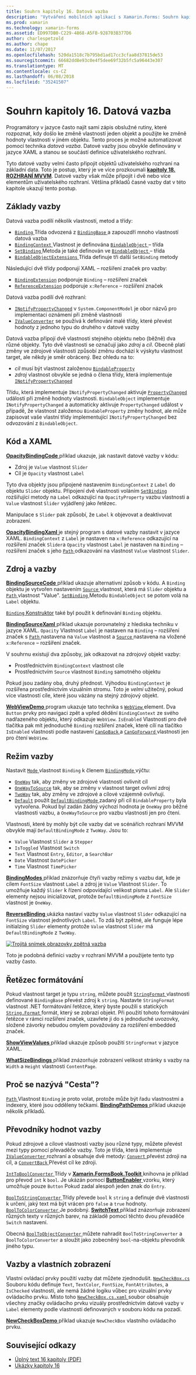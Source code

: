 ```yaml
---
title: Souhrn kapitoly 16. Datová vazba
description: 'Vytváření mobilních aplikací s Xamarin.Forms: Souhrn kapitoly 16. Datová vazba'
ms.prod: xamarin
ms.technology: xamarin-forms
ms.assetid: ED997DB0-C229-4868-A5FB-928703B377D6
author: charlespetzold
ms.author: chape
ms.date: 11/07/2017
ms.openlocfilehash: 520da1518c7b795bd1ad17cc3cfaa8d37815de53
ms.sourcegitcommit: 66682dd8e93c0e4f5dee69f32b5fc5a96443e307
ms.translationtype: MT
ms.contentlocale: cs-CZ
ms.lasthandoff: 06/08/2018
ms.locfileid: "35241507"
---
```

# <a name="summary-of-chapter-16-data-binding"></a>Souhrn kapitoly 16. Datová vazba

Programátory v jazyce často najít sami zápis obslužné rutiny, které rozpoznat, kdy došlo ke změně vlastností jeden objekt a použijte ke změně hodnoty vlastnosti v jiném objektu. Tento proces je možné automatizovat pomocí technika *datová vazba*. Datové vazby jsou obvykle definovány v jazyce XAML a stanou se součástí definice uživatelského rozhraní.

Tyto datové vazby velmi často připojit objektů uživatelského rozhraní na základní data. Toto je postup, který je ve více prozkoumali [ **kapitoly 18. ROZHRANÍ MVVM**](chapter18.md). Datové vazby však může připojit i dvě nebo více elementům uživatelského rozhraní. Většina příkladů časné vazby dat v této kapitole ukazují tento postup.

## <a name="binding-basics"></a>Základy vazby

Datová vazba podílí několik vlastností, metod a třídy:

- [ `Binding` ](https://developer.xamarin.com/api/type/Xamarin.Forms.Binding/) Třída odvozená z [ `BindingBase` ](https://developer.xamarin.com/api/type/Xamarin.Forms.BindingBase/) a zapouzdří mnoho vlastností datová vazba
- [ `BindingContext` ](https://developer.xamarin.com/api/property/Xamarin.Forms.BindableObject.BindingContext/) Vlastnost je definována [ `BindableObject` ](https://developer.xamarin.com/api/type/Xamarin.Forms.BindableObject/) – třída
- [ `SetBinding` ](https://developer.xamarin.com/api/member/Xamarin.Forms.BindableObject.SetBinding/p/Xamarin.Forms.BindableProperty/Xamarin.Forms.BindingBase/) Metoda je také definován ve [ `BindableObject` ](https://developer.xamarin.com/api/type/Xamarin.Forms.BindableObject/) – třída
- [ `BindableObjectExtensions` ](https://developer.xamarin.com/api/type/Xamarin.Forms.BindableObjectExtensions/) Třída definuje tři další `SetBinding` metody

Následující dvě třídy podporují XAML – rozšíření značek pro vazby:

- [`BindingExtension`](https://developer.xamarin.com/api/type/Xamarin.Forms.Xaml.BindingExtension/) podporuje `Binding` – rozšíření značek
- [`ReferenceExtension`](https://developer.xamarin.com/api/type/Xamarin.Forms.Xaml.ReferenceExtension/) podporuje `x:Reference` – rozšíření značek

Datová vazba podílí dvě rozhraní:

- [`INotifyPropertyChanged`](https://developer.xamarin.com/api/type/System.ComponentModel.INotifyPropertyChanged/) v `System.ComponentModel` je obor názvů pro implementaci oznámení při změně vlastnosti
- [`IValueConverter`](https://developer.xamarin.com/api/type/Xamarin.Forms.IValueConverter/) se používá k definování malé třídy, které převést hodnoty z jednoho typu do druhého v datové vazby

Datová vazba připojí dvě vlastnosti stejného objektu nebo (běžně) dva různé objekty. Tyto dvě vlastnosti se označují jako *zdroj* a *cíl*. Obecně platí změny ve zdrojové vlastnosti způsobí změnu dochází k výskytu vlastnost target, ale někdy je směr obrácený. Bez ohledu na to:

- *cíl* musí být vlastnost založenou [`BindableProperty`](https://developer.xamarin.com/api/type/Xamarin.Forms.BindableProperty/)
- *zdroj* vlastnost obvykle se jedná o člena třídy, která implementuje [`INotifyPropertyChanged`](https://developer.xamarin.com/api/type/System.ComponentModel.INotifyPropertyChanged/)

Třídu, která implementuje `INotifyPropertyChanged` aktivuje [ `PropertyChanged` ](https://developer.xamarin.com/api/event/System.ComponentModel.INotifyPropertyChanged.PropertyChanged/) události při změně hodnoty vlastnosti. `BindableObject` implementuje `INotifyPropertyChanged` a automaticky aktivuje `PropertyChanged` událost v případě, že vlastnost založenou `BindableProperty` změny hodnot, ale může zapisovat vaše vlastní třídy implementující `INotifyPropertyChanged` bez odvozování z `BindableObject`.

## <a name="code-and-xaml"></a>Kód a XAML

[ **OpacityBindingCode** ](https://github.com/xamarin/xamarin-forms-book-samples/tree/master/Chapter16/OpacityBindingCode) příklad ukazuje, jak nastavit datové vazby v kódu:

- Zdroj je `Value` vlastnost `Slider`
- Cíl je `Opacity` vlastnost `Label`

Tyto dva objekty jsou připojené nastavením `BindingContext` z `Label` do objektu `Slider` objektu. Připojení dvě vlastnosti voláním [ `SetBinding` ](https://developer.xamarin.com/api/member/Xamarin.Forms.BindableObjectExtensions.SetBinding/p/Xamarin.Forms.BindableObject/Xamarin.Forms.BindableProperty/System.String/) rozšiřující metody na `Label` odkazující na `OpacityProperty` vazbu vlastnosti a `Value` vlastnost `Slider` vyjádřený jako řetězec.

Manipulace s `Slider` pak způsobí, že `Label` k objevovat a deaktivovat zobrazení.

[ **OpacityBindingXaml** ](https://github.com/xamarin/xamarin-forms-book-samples/tree/master/Chapter16/OpacityBindingXaml) je stejný program s datové vazby nastavit v jazyce XAML. `BindingContext` z `Label` je nastaven na `x:Reference` odkazující na rozšíření značek `Slider`a `Opacity` vlastnost `Label` je nastaven na `Binding` – rozšíření značek s jeho [ `Path` ](https://developer.xamarin.com/api/property/Xamarin.Forms.Binding.Path/) odkazování na vlastnost `Value` vlastnost `Slider`.

## <a name="source-and-bindingcontext"></a>Zdroj a vazby

[ **BindingSourceCode** ](https://github.com/xamarin/xamarin-forms-book-samples/tree/master/Chapter16/BindingSourceCode) příklad ukazuje alternativní způsob v kódu. A `Binding` objektu je vytvořen nastavením [ `Source` ](https://developer.xamarin.com/api/property/Xamarin.Forms.Binding.Source/) vlastnost, která má `Slider` objektu a [ `Path` ](https://developer.xamarin.com/api/property/Xamarin.Forms.Binding.Path/) vlastnost "Value". [ `SetBinding` ](https://developer.xamarin.com/api/member/Xamarin.Forms.BindableObject.SetBinding/p/Xamarin.Forms.BindableProperty/Xamarin.Forms.BindingBase/) Metodu `BindableObject` se potom volá na `Label` objektu.

[ `Binding` Konstruktor](https://developer.xamarin.com/api/constructor/Xamarin.Forms.Binding.Binding/p/System.String/Xamarin.Forms.BindingMode/Xamarin.Forms.IValueConverter/System.Object/System.String/System.Object/) také byl použit k definování `Binding` objektu.

[ **BindingSourceXaml** ](https://github.com/xamarin/xamarin-forms-book-samples/tree/master/Chapter16/BindingSourceXaml) příklad ukazuje porovnatelný z hlediska techniku v jazyce XAML. `Opacity` Vlastnost `Label` je nastaven na `Binding` – rozšíření značek s [ `Path` ](https://developer.xamarin.com/api/property/Xamarin.Forms.Binding.Path/) nastavena na `Value` vlastnost a [ `Source` ](https://developer.xamarin.com/api/property/Xamarin.Forms.Binding.Source/) nastavena na vložené `x:Reference` – rozšíření značek.

V souhrnu existují dva způsoby, jak odkazovat na zdrojový objekt vazby:

- Prostřednictvím `BindingContext` vlastnost cíle
- Prostřednictvím `Source` vlastnost `Binding` samotného objektu

Pokud jsou zadány oba, druhý přednost. Výhodou `BindingContext` je rozšířena prostřednictvím vizuálním stromu. Toto je *velmi* užitečný, pokud více vlastností cíle, které jsou vázány na stejný zdrojový objekt.

[ **WebViewDemo** ](https://github.com/xamarin/xamarin-forms-book-samples/tree/master/Chapter16/WebViewDemo) program ukazuje tato technika s [ `WebView` ](https://developer.xamarin.com/api/type/Xamarin.Forms.WebView/) element. Dva `Button` prvky pro navigaci zpět a vpřed dědění `BindingContext` ze svého nadřazeného objektu, který odkazuje `WebView`. `IsEnabled` Vlastnosti pro dvě tlačítka pak mít jednoduché `Binding` rozšíření značek, které cílí na tlačítko `IsEnabled` vlastnosti podle nastavení [ `CanGoBack` ](https://developer.xamarin.com/api/property/Xamarin.Forms.WebView.CanGoBack/) a [ `CanGoForward` ](https://developer.xamarin.com/api/property/Xamarin.Forms.WebView.CanGoForward/) vlastnosti jen pro čtení `WebView`.

## <a name="the-binding-mode"></a>Režim vazby

Nastavit [ `Mode` ](https://developer.xamarin.com/api/property/Xamarin.Forms.BindingBase.Mode/) vlastnost `Binding` k členem [ `BindingMode` ](https://developer.xamarin.com/api/type/Xamarin.Forms.BindingMode/) výčtu:

- [`OneWay`](https://developer.xamarin.com/api/field/Xamarin.Forms.BindingMode.OneWay/) tak, aby změny ve zdrojové vlastnosti ovlivnit cíl
- [`OneWayToSource`](https://developer.xamarin.com/api/field/Xamarin.Forms.BindingMode.OneWayToSource/) tak, aby se změny v vlastnost target ovlivní zdroj
- [`TwoWay`](https://developer.xamarin.com/api/field/Xamarin.Forms.BindingMode.TwoWay/) tak, aby změny ve zdrojové a cílové vzájemně ovlivňují.
- [`Default`](https://developer.xamarin.com/api/field/Xamarin.Forms.BindingMode.Default/) použít [ `DefaultBindingMode` ](https://developer.xamarin.com/api/property/Xamarin.Forms.BindableProperty.DefaultBindingMode/) zadaný při cíl `BindableProperty` byla vytvořena. Pokud byl zadán žádný výchozí hodnota je `OneWay` pro běžné vlastnosti vazbu, a `OneWayToSource` pro vazbu vlastnosti jen pro čtení.

Vlastnosti, které by mohly být cíle vazby dat ve scénářích rozhraní MVVM obvykle mají `DefaultBindingMode` z `TwoWay`. Jsou to:

- `Value` Vlastnost `Slider` a `Stepper`
- `IsToggled` Vlastnost `Switch`
- `Text` Vlastnost `Entry`, `Editor`, a `SearchBar`
- `Date` Vlastnost `DatePicker`
- `Time` Vlastnost `TimePicker`

[ **BindingModes** ](https://github.com/xamarin/xamarin-forms-book-samples/tree/master/Chapter16/BindingModes) příklad znázorňuje čtyři vazby režimy s vazbu dat, kde je cílem `FontSize` vlastnost `Label` a zdroj je `Value` Vlastnost `Slider`. To umožňuje každý `Slider` k řízení odpovídající velikost písma `Label`. Ale `Slider` elementy nejsou inicializovat, protože `DefaultBindingMode` z `FontSize` vlastnost je `OneWay`.

[ **ReverseBinding** ](https://github.com/xamarin/xamarin-forms-book-samples/tree/master/Chapter16/ReverseBinding) ukázka nastaví vazby `Value` vlastnost `Slider` odkazující na `FontSize` vlastnost jednotlivých `Label`. To zdá být zpětné, ale funguje lépe initialzing `Slider` elementy protože `Value` vlastnost `Slider` má `DefaultBindingMode` z `TwoWay`.

[![Trojitá snímek obrazovky zpětná vazba](images/ch16fg06-small.png "zpětná vazba")](images/ch16fg06-large.png#lightbox "zpětná vazba")

Toto je podobná definici vazby v rozhraní MVVM a použijete tento typ vazby často.

## <a name="string-formatting"></a>Řetězec formátování

Pokud vlastnost target je typu `string`, můžete použít [ `StringFormat` ](https://developer.xamarin.com/api/property/Xamarin.Forms.BindingBase.StringFormat/) vlastnosti definované `BindingBase` převést zdroj k `string`. Nastavte `StringFormat` vlastnost .NET formátování řetězce, který byste použili s statických [ `String.Format` ](https://developer.xamarin.com/api/member/System.String.Format/p/System.String/System.Object/) formát, který se zobrazí objekt. Při použití tohoto formátování řetězce v rámci rozšíření značek, uzavřete ji do s jednoduché uvozovky, složené závorky nebudou omylem považovány za rozšíření embedded značek.

[ **ShowViewValues** ](https://github.com/xamarin/xamarin-forms-book-samples/tree/master/Chapter16/ShowViewValues) příklad ukazuje způsob použití `StringFormat` v jazyce XAML.

[ **WhatSizeBindings** ](https://github.com/xamarin/xamarin-forms-book-samples/tree/master/Chapter16/WhatSizeBindings) příklad znázorňuje zobrazení velikost stránky s vazby na `Width` a `Height` vlastnosti `ContentPage`.

## <a name="why-is-it-called-path"></a>Proč se nazývá "Cesta"?

[ `Path` ](https://developer.xamarin.com/api/property/Xamarin.Forms.Binding.Path/) Vlastnost `Binding` je proto volat, protože může být řadu vlastnostmi a indexery, které jsou odděleny tečkami. [ **BindingPathDemos** ](https://github.com/xamarin/xamarin-forms-book-samples/tree/master/Chapter16/BindingPathDemos) příklad ukazuje několik příkladů.

## <a name="binding-value-converters"></a>Převodníky hodnot vazby

Pokud zdrojové a cílové vlastnosti vazby jsou různé typy, můžete převést mezi typy pomocí převaděče vazby. Toto je třída, která implementuje [ `IValueConverter` ](https://developer.xamarin.com/api/type/Xamarin.Forms.IValueConverter/) rozhraní a obsahuje dvě metody: [ `Convert` ](https://developer.xamarin.com/api/member/Xamarin.Forms.IValueConverter.Convert/p/System.Object/System.Type/System.Object/System.Globalization.CultureInfo/) převést zdroji na cíl, a [ `ConvertBack` ](https://developer.xamarin.com/api/member/Xamarin.Forms.IValueConverter.ConvertBack/p/System.Object/System.Type/System.Object/System.Globalization.CultureInfo/) Převést cíl ke zdroji.

[ `IntToBoolConverter` ](https://github.com/xamarin/xamarin-forms-book-samples/blob/master/Libraries/Xamarin.FormsBook.Toolkit/Xamarin.FormsBook.Toolkit/IntToBoolConverter.cs) Třídy v [ **Xamarin.FormsBook.Toolkit** ](https://github.com/xamarin/xamarin-forms-book-samples/tree/master/Libraries/Xamarin.FormsBook.Toolkit) knihovna je příklad pro převod `int` k `bool`. Je ukázán pomocí [ **ButtonEnabler** ](https://github.com/xamarin/xamarin-forms-book-samples/tree/master/Chapter16/ButtonEnabler) vzorku, který umožňuje pouze `Button` Pokud zadal alespoň jeden znak do `Entry`.

[ `BoolToStringConverter` ](https://github.com/xamarin/xamarin-forms-book-samples/blob/master/Libraries/Xamarin.FormsBook.Toolkit/Xamarin.FormsBook.Toolkit/BoolToStringConverter.cs) Třídy převede `bool` k `string` a definuje dvě vlastnosti k určení, jaký text má být vrácen pro `false` a `true` hodnoty.
[ `BoolToColorConverter` ](https://github.com/xamarin/xamarin-forms-book-samples/blob/master/Libraries/Xamarin.FormsBook.Toolkit/Xamarin.FormsBook.Toolkit/BoolToColorConverter.cs) Je podobný. [ **SwitchText** ](https://github.com/xamarin/xamarin-forms-book-samples/tree/master/Chapter16/SwitchText) příklad znázorňuje zobrazení různých texty v různých barev, na základě pomocí těchto dvou převaděče `Switch` nastavení.

Obecná [ `BoolToObjectConverter` ](https://github.com/xamarin/xamarin-forms-book-samples/blob/master/Libraries/Xamarin.FormsBook.Toolkit/Xamarin.FormsBook.Toolkit/BoolToObjectConverter.cs) můžete nahradit `BoolToStringConverter` a `BoolToColorConverter` a sloužit jako zobecněný `bool`-na-objektu převodník jiného typu.

## <a name="bindings-and-custom-views"></a>Vazby a vlastních zobrazení

Vlastní ovládací prvky použití vazby dat můžete zjednodušit. [ `NewCheckBox.cs` ](https://github.com/xamarin/xamarin-forms-book-samples/blob/master/Libraries/Xamarin.FormsBook.Toolkit/Xamarin.FormsBook.Toolkit/NewCheckBox.xaml.cs) Souboru kódu definuje `Text`, `TextColor`, `FontSize`, `FontAttributes`, a `IsChecked` vlastnosti, ale nemá žádné logiku vůbec pro vizuální prvky ovládacího prvku.
Místo toho [ `NewCheckBox.cs.xaml` ](https://github.com/xamarin/xamarin-forms-book-samples/blob/master/Libraries/Xamarin.FormsBook.Toolkit/Xamarin.FormsBook.Toolkit/NewCheckBox.xaml) soubor obsahuje všechny značky ovládacího prvku vizuály prostřednictvím datové vazby v `Label` elementy podle vlastností definovaných v souboru kódu na pozadí.

[ **NewCheckBoxDemo** ](https://github.com/xamarin/xamarin-forms-book-samples/tree/master/Chapter16/NewCheckBoxDemo) příklad ukazuje `NewCheckBox` vlastního ovládacího prvku.



## <a name="related-links"></a>Související odkazy

- [Úplný text 16 kapitoly (PDF)](https://download.xamarin.com/developer/xamarin-forms-book/XamarinFormsBook-Ch16-Apr2016.pdf)
- [Ukázky kapitoly 16](https://github.com/xamarin/xamarin-forms-book-samples/tree/master/Chapter16)

